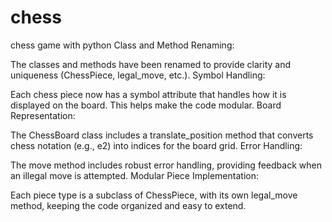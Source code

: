 # chess
chess game with python
Class and Method Renaming:

The classes and methods have been renamed to provide clarity and uniqueness (ChessPiece, legal_move, etc.).
Symbol Handling:

Each chess piece now has a symbol attribute that handles how it is displayed on the board. This helps make the code modular.
Board Representation:

The ChessBoard class includes a translate_position method that converts chess notation (e.g., e2) into indices for the board grid.
Error Handling:

The move method includes robust error handling, providing feedback when an illegal move is attempted.
Modular Piece Implementation:

Each piece type is a subclass of ChessPiece, with its own legal_move method, keeping the code organized and easy to extend.
